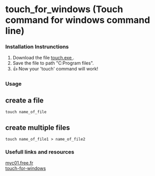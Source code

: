 # touch_for_windows  (Touch command for windows command line)

### Installation Instrunctions
1. Download the file <a href="https://github.com/leonalkalai/touch_for_windows/raw/main/touch.exe" > touch.exe <a/>.
2. Save the file to path "C:Program files".
3. :+1: Now your 'touch' command will work!

### Usage
## create a file
``` touch name_of_file ```
## create multiple files
``` touch name_of_file1 > name_of_file2 ``` 



### Usefull links and resources
<a href="http://myc01.free.fr/touch"  target="_blank">myc01.free.fr</a><br/>
<a href="https://www.npmjs.com/package/touch-for-windows" target="_blank">touch-for-windows</a>









